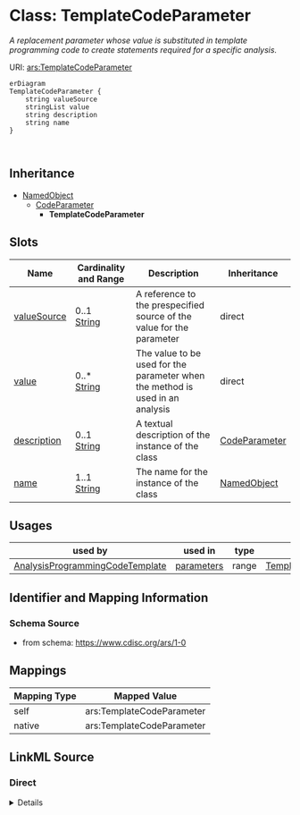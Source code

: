 # Class: TemplateCodeParameter


_A replacement parameter whose value is substituted in template programming code to create statements required for a specific analysis._





URI: [ars:TemplateCodeParameter](https://www.cdisc.org/ars/1-0/TemplateCodeParameter)


```mermaid
erDiagram
TemplateCodeParameter {
    string valueSource  
    stringList value  
    string description  
    string name  
}



```




## Inheritance
* [NamedObject](NamedObject.md)
    * [CodeParameter](CodeParameter.md)
        * **TemplateCodeParameter**



## Slots

| Name | Cardinality and Range | Description | Inheritance |
| ---  | --- | --- | --- |
| [valueSource](valueSource.md) | 0..1 <br/> [String](String.md) | A reference to the prespecified source of the value for the parameter | direct |
| [value](value.md) | 0..* <br/> [String](String.md) | The value to be used for the parameter when the method is used in an analysis | direct |
| [description](description.md) | 0..1 <br/> [String](String.md) | A textual description of the instance of the class | [CodeParameter](CodeParameter.md) |
| [name](name.md) | 1..1 <br/> [String](String.md) | The name for the instance of the class | [NamedObject](NamedObject.md) |





## Usages

| used by | used in | type | used |
| ---  | --- | --- | --- |
| [AnalysisProgrammingCodeTemplate](AnalysisProgrammingCodeTemplate.md) | [parameters](parameters.md) | range | [TemplateCodeParameter](TemplateCodeParameter.md) |






## Identifier and Mapping Information







### Schema Source


* from schema: https://www.cdisc.org/ars/1-0





## Mappings

| Mapping Type | Mapped Value |
| ---  | ---  |
| self | ars:TemplateCodeParameter |
| native | ars:TemplateCodeParameter |





## LinkML Source

<!-- TODO: investigate https://stackoverflow.com/questions/37606292/how-to-create-tabbed-code-blocks-in-mkdocs-or-sphinx -->

### Direct

<details>
```yaml
name: TemplateCodeParameter
description: A replacement parameter whose value is substituted in template programming
  code to create statements required for a specific analysis.
from_schema: https://www.cdisc.org/ars/1-0
rank: 1000
is_a: CodeParameter
slots:
- valueSource
- value
slot_usage:
  value:
    name: value
    description: The value to be used for the parameter when the method is used in
      an analysis. Multiple values may be specified to indicate a choice.
    domain_of:
    - AnalysisOutputCodeParameter
    - TemplateCodeParameter
    - WhereClauseCondition
    required: false

```
</details>

### Induced

<details>
```yaml
name: TemplateCodeParameter
description: A replacement parameter whose value is substituted in template programming
  code to create statements required for a specific analysis.
from_schema: https://www.cdisc.org/ars/1-0
rank: 1000
is_a: CodeParameter
slot_usage:
  value:
    name: value
    description: The value to be used for the parameter when the method is used in
      an analysis. Multiple values may be specified to indicate a choice.
    domain_of:
    - AnalysisOutputCodeParameter
    - TemplateCodeParameter
    - WhereClauseCondition
    required: false
attributes:
  valueSource:
    name: valueSource
    description: A reference to the prespecified source of the value for the parameter.
    from_schema: https://www.cdisc.org/ars/1-0
    rank: 1000
    alias: valueSource
    owner: TemplateCodeParameter
    domain_of:
    - TemplateCodeParameter
    range: string
  value:
    name: value
    description: The value to be used for the parameter when the method is used in
      an analysis. Multiple values may be specified to indicate a choice.
    from_schema: https://www.cdisc.org/ars/1-0
    rank: 1000
    multivalued: true
    alias: value
    owner: TemplateCodeParameter
    domain_of:
    - AnalysisOutputCodeParameter
    - TemplateCodeParameter
    - WhereClauseCondition
    range: string
    required: false
  description:
    name: description
    description: A textual description of the instance of the class.
    from_schema: https://www.cdisc.org/ars/1-0
    rank: 1000
    alias: description
    owner: TemplateCodeParameter
    domain_of:
    - Analysis
    - AnalysisMethod
    - ReferencedOperationRelationship
    - CodeParameter
    - SponsorTerm
    range: string
  name:
    name: name
    description: The name for the instance of the class.
    from_schema: https://www.cdisc.org/ars/1-0
    rank: 1000
    alias: name
    owner: TemplateCodeParameter
    domain_of:
    - NamedObject
    range: string
    required: true

```
</details>